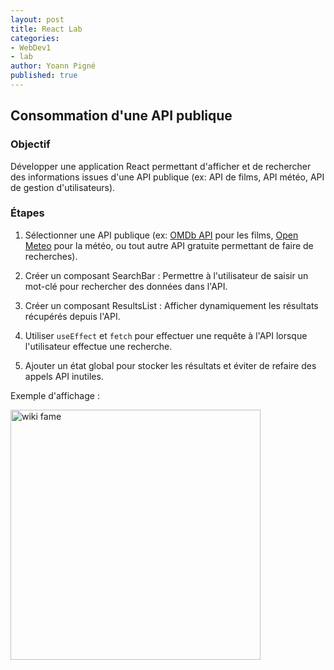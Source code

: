 ```yaml
---
layout: post
title: React Lab
categories:
- WebDev1
- lab
author: Yoann Pigné
published: true
---
```


## Consommation d'une API publique

### Objectif

Développer une application React permettant d'afficher et de rechercher des informations issues d'une API publique (ex: API de films, API météo, API de gestion d'utilisateurs).

### Étapes

1. Sélectionner une API publique (ex: [OMDb API](https://www.omdbapi.com/) pour les films, [Open Meteo](https://open-meteo.com/en/docs)  pour la météo, ou tout autre API gratuite permettant de faire de recherches).

1. Créer un composant SearchBar :
    Permettre à l'utilisateur de saisir un mot-clé pour rechercher des données dans l'API.
1. Créer un composant ResultsList :
    Afficher dynamiquement les résultats récupérés depuis l'API.
1. Utiliser `useEffect` et `fetch`  pour effectuer une requête à l'API lorsque l'utilisateur effectue une recherche.
1. Ajouter un état global pour stocker les résultats et éviter de refaire des appels API inutiles.

Exemple d'affichage : 

<img src="{{ site.baseurl }}/images/wikifame.jpg" alt="wiki fame" width="400px"/>

